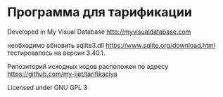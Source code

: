 # Программа для тарификации

Developed in My Visual Database http://myvisualdatabase.com

необходимо обновить sqlite3.dll https://www.sqlite.org/download.html
тестировалось на версии 3.40.1.

Рипозиторий исходных кодов расположен по адресу https://github.com/my-ijet/tarifikaciya

Licensed under GNU GPL 3
